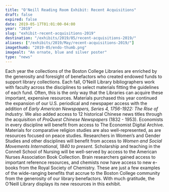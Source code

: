 ```yaml
---
title: "O'Neill Reading Room Exhibit: Recent Acquisitions"
draft: false
expired: false
date: 2019-05-17T01:01:00-04:00
year: "2019"
slug: "exhibit-recent-acquisitions-2019"
destination: "/exhibits/2019/05/recent-acquisitions-2019/"
aliases: ["/exhibits/2019/May/recent-acquisitions-2019/"]
imagethumb: "2019-05/endo-thumb.png"
imagealt: "An ornate, blue and silver poster"
type: "news"
---
```


Each year the collections of the Boston College Libraries are enriched by the generosity and foresight of benefactors who created endowed funds to support library collections. Each fall, O’Neill Library bibliographers work with faculty across the disciplines to select materials fitting the guidelines of each fund. Often, this is the only way that the Libraries can acquire these important, expensive resources. Materials purchased this year continued the expansion of our U.S. periodical and newspaper access with the addition of <em>Early American Newspapers, Series 4, 1756-1922: The Rise of Industry</em>. We also added access to 12 historical Chinese news titles through the acquisition of <em>ProQuest Chinese Newspapers</em> (1832 - 1953). Economists in every discipline will benefit from access to The Economist Digital Archive. Materials for comparative religion studies are also well-represented, as are resources focused on peace studies. Researchers in Women’s and Gender Studies and other disciplines will benefit from access to <em>Women and Social Movements International, 1840 to present</em>. Scholarship and teaching in the Connell School of Nursing will be well-served by access to the American Nurses Association Book Collection. Brain researchers gained access to important reference resources, and chemists now have access to new e-books from the Royal Society of Chemistry. These are just a few examples of the wide-ranging benefits that accrue to the Boston College community from the generosity of our library benefactors. With much gratitude, the O’Neill Library displays its new resources in this exhibit.

